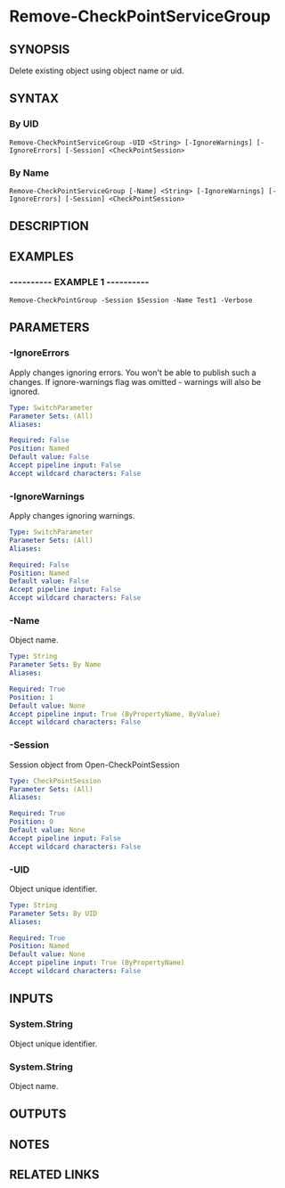 # Remove-CheckPointServiceGroup

## SYNOPSIS
Delete existing object using object name or uid.

## SYNTAX

### By UID
```
Remove-CheckPointServiceGroup -UID <String> [-IgnoreWarnings] [-IgnoreErrors] [-Session] <CheckPointSession>
```

### By Name
```
Remove-CheckPointServiceGroup [-Name] <String> [-IgnoreWarnings] [-IgnoreErrors] [-Session] <CheckPointSession>
```

## DESCRIPTION

## EXAMPLES

### ----------  EXAMPLE 1  ----------
```
Remove-CheckPointGroup -Session $Session -Name Test1 -Verbose
```

## PARAMETERS

### -IgnoreErrors
Apply changes ignoring errors.
You won't be able to publish such a changes.
If ignore-warnings flag was omitted - warnings will also be ignored.

```yaml
Type: SwitchParameter
Parameter Sets: (All)
Aliases: 

Required: False
Position: Named
Default value: False
Accept pipeline input: False
Accept wildcard characters: False
```

### -IgnoreWarnings
Apply changes ignoring warnings.

```yaml
Type: SwitchParameter
Parameter Sets: (All)
Aliases: 

Required: False
Position: Named
Default value: False
Accept pipeline input: False
Accept wildcard characters: False
```

### -Name
Object name.

```yaml
Type: String
Parameter Sets: By Name
Aliases: 

Required: True
Position: 1
Default value: None
Accept pipeline input: True (ByPropertyName, ByValue)
Accept wildcard characters: False
```

### -Session
Session object from Open-CheckPointSession

```yaml
Type: CheckPointSession
Parameter Sets: (All)
Aliases: 

Required: True
Position: 0
Default value: None
Accept pipeline input: False
Accept wildcard characters: False
```

### -UID
Object unique identifier.

```yaml
Type: String
Parameter Sets: By UID
Aliases: 

Required: True
Position: Named
Default value: None
Accept pipeline input: True (ByPropertyName)
Accept wildcard characters: False
```

## INPUTS

### System.String
Object unique identifier.

### System.String
Object name.

## OUTPUTS

## NOTES

## RELATED LINKS

